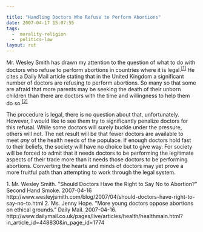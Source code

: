 ```yaml
---

title: "Handling Doctors Who Refuse to Perform Abortions"
date: 2007-04-17 15:07:55
tags:
  -  morality-religion
  -  politics-law
layout: rut
---
```


Mr. Wesley Smith has drawn my attention to the question of what to do with doctors who refuse to perform abortions in countries where it is legal.<sup>[\[1\]][ref1]</sup> He cites a Daily Mail article stating that in the United Kingdom a significant number of doctors are refusing to perform abortions.  So many so that some are afraid that more parents may be seeking the death of their unborn children than there are doctors with the time and willingness to help them do so.<sup>[\[2\]][ref2]</sup>

The procedure is legal, there is no question about that, unfortunately.  However, I would like to see them try to significantly penalize doctors for this refusal.  While some doctors will surely buckle under the pressure, others will not.  The net result will be that fewer doctors are available to meet _any_ of the health needs of the populace.  If enough doctors hold fast to their beliefs, the society will have no choice but to give way.  For society will be forced to admit that it needs doctors to be performing the legitimate aspects of their trade more than it needs those doctors to be performing abortions.  Converting the hearts and minds of doctors may yet prove a more fruitful path than attempting to work through the legal system. 

<div markdown="1" class="postrefs">
1. Mr. Wesley Smith.  "Should Doctors Have the Right to Say No to Abortion?" Second Hand Smoke.  2007-04-16 http://www.wesleyjsmith.com/blog/2007/04/should-doctors-have-right-to-say-no-to.html
2.  Ms. Jenny Hope.  "More young doctors oppose abortions on ethical grounds."  Daily Mail.  2007-04-16. http://www.dailymail.co.uk/pages/live/articles/health/healthmain.html?in_article_id=448830&in_page_id=1774
</div>

[ref1]: http://www.wesleyjsmith.com/blog/2007/04/should-doctors-have-right-to-say-no-to.html "Secondhand Smoke: Should Doctors Have the Right to Say No to Abortion?"
[ref2]: http://www.dailymail.co.uk/pages/live/articles/health/healthmain.html?in_article_id=448830&in_page_id=1774 "More young doctors oppose abortions on ethical grounds."

